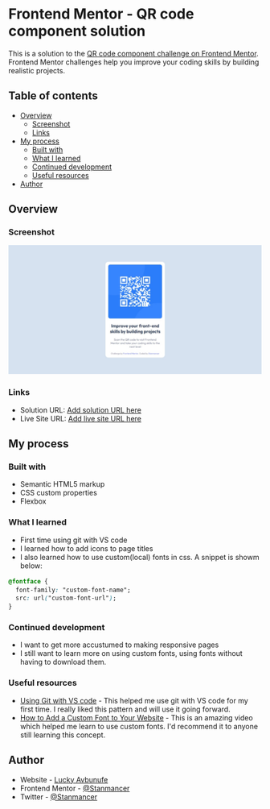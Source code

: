 # Frontend Mentor - QR code component solution

This is a solution to the
[QR code component challenge on Frontend Mentor](https://www.frontendmentor.io/challenges/qr-code-component-iux_sIO_H).
Frontend Mentor challenges help you improve your coding skills by building
realistic projects.

## Table of contents

- [Overview](#overview)
  - [Screenshot](#screenshot)
  - [Links](#links)
- [My process](#my-process)
  - [Built with](#built-with)
  - [What I learned](#what-i-learned)
  - [Continued development](#continued-development)
  - [Useful resources](#useful-resources)
- [Author](#author)

## Overview

### Screenshot

![](./screenshot.jpeg)

### Links

- Solution URL: [Add solution URL here](https://your-solution-url.com)
- Live Site URL: [Add live site URL here](https://your-live-site-url.com)

## My process

### Built with

- Semantic HTML5 markup
- CSS custom properties
- Flexbox

### What I learned

- First time using git with VS code
- I learned how to add icons to page titles
- I also learned how to use custom(local) fonts in css. A snippet is showm
  below:

```css
@fontface {
  font-family: "custom-font-name";
  src: url("custom-font-url");
}
```

### Continued development

- I want to get more accustumed to making responsive pages
- I still want to learn more on using custom fonts, using fonts without having
  to download them.

### Useful resources

- [Using Git with VS code](https://www.youtube.com/watch?v=i_23KUAEtUM) - This
  helped me use git with VS code for my first time. I really liked this pattern
  and will use it going forward.
- [How to Add a Custom Font to Your Website](https://www.youtube.com/watch?v=AAU25Fo4bFY) -
  This is an amazing video which helped me learn to use custom fonts. I'd
  recommend it to anyone still learning this concept.

## Author

- Website - [Lucky Avbunufe](https://limey.io/stanmancer)
- Frontend Mentor -
  [@Stanmancer](https://www.frontendmentor.io/profile/Stanmancer)
- Twitter - [@Stanmancer](https://www.twitter.com/stanmancer)
